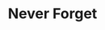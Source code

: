 ---
layout: redirect
title: Never Forget
permalink: /never-forget-1532/
redirect: /never-forget/maguindanao-massacre/
---